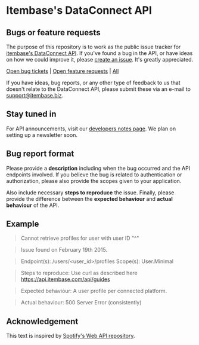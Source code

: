 # Itembase's DataConnect API

## Bugs or feature requests
The purpose of this repository is to work as the public issue tracker for [itembase's DataConnect API](https://api.itembase.com/api). If you've found a bug in the API, or have ideas on how we could improve it, please [create an issue](https://github.com/itembase/data-connect-api/issues). It's greatly appreciated.

[Open bug tickets](https://github.com/itembase/data-connect-api/labels/bug) | [Open feature requests](https://github.com/itembase/data-connect-api/labels/enhancement) | [All](https://github.com/itembase/data-connect-api/issues) 

If you have ideas, bug reports, or any other type of feedback to us that doesn't relate to the DataConnect API, please submit these via an e-mail to support@itembase.biz.

## Stay tuned in

For API announcements, visit our [developers notes page](https://itembase.github.io/api-notes). We plan on setting up a newsletter soon.

## Bug report format
Please provide a **description** including when the bug occurred and the API endpoints involved. If you believe the bug is related to authentication or authorization, please also provide the scopes given to your application.

Also include necessary **steps to reproduce** the issue. Finally, please provide the difference between the **expected behaviour** and **actual behaviour** of the API.

## Example

>Cannot retrieve profiles for user with user ID "^"

>Issue found on February 19th 2015.

>Endpoint(s): /users/<user_id>/profiles
Scope(s): User.Minimal

>Steps to reproduce: Use curl as described here https://api.itembase.com/api/guides

>Expected behaviour: A user profile per connected platform.

>Actual behaviour: 500 Server Error (consistently)

## Acknowledgement

This text is inspired by [Spotify's Web API repository](https://github.com/spotify/web-api).
